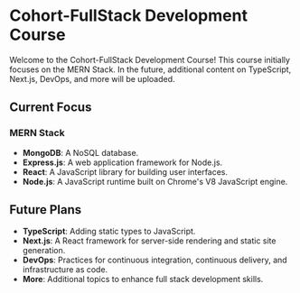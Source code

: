 # Cohort-FullStack Development Course

Welcome to the Cohort-FullStack Development Course! This course initially focuses on the MERN Stack. In the future, additional content on TypeScript, Next.js, DevOps, and more will be uploaded.

## Current Focus

### MERN Stack
- **MongoDB**: A NoSQL database.
- **Express.js**: A web application framework for Node.js.
- **React**: A JavaScript library for building user interfaces.
- **Node.js**: A JavaScript runtime built on Chrome's V8 JavaScript engine.

## Future Plans

- **TypeScript**: Adding static types to JavaScript.
- **Next.js**: A React framework for server-side rendering and static site generation.
- **DevOps**: Practices for continuous integration, continuous delivery, and infrastructure as code.
- **More**: Additional topics to enhance full stack development skills.
